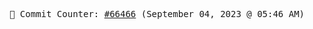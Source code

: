 <p align="center">
    <samp>
        📮 Commit Counter: <a href="https://github.com/Javascript-void0/Javascript-void0/commits/main">#66466</a> (September 04, 2023 @ 05:46 AM)
    </samp>
</p>